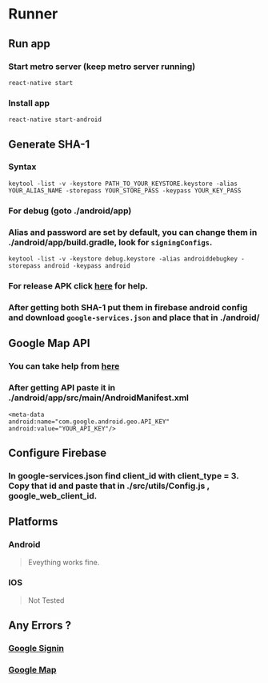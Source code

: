 # Runner

## Run app
### Start metro server (keep metro server running)
```
react-native start
```
### Install app
```
react-native start-android
```

## Generate SHA-1
### Syntax
```
keytool -list -v -keystore PATH_TO_YOUR_KEYSTORE.keystore -alias YOUR_ALIAS_NAME -storepass YOUR_STORE_PASS -keypass YOUR_KEY_PASS
```
### For debug (goto ./android/app)
### Alias and password are set by default, you can change them in ./android/app/build.gradle, look for `signingConfigs`.
```
keytool -list -v -keystore debug.keystore -alias androiddebugkey -storepass android -keypass android
```
### For release APK click [here](https://reactnative.dev/docs/signed-apk-android) for help.
### After getting both SHA-1 put them in firebase android config and download `google-services.json` and place that in ./android/

## Google Map API
### You can take help from [here](https://medium.com/@kinley.tshering/google-maps-with-react-native-f7c98bb92362)
### After getting API paste it in ./android/app/src/main/AndroidManifest.xml
```
<meta-data
android:name="com.google.android.geo.API_KEY"
android:value="YOUR_API_KEY"/>
```

## Configure Firebase
### In google-services.json find client_id with client_type = 3. Copy that id and paste that in ./src/utils/Config.js , google_web_client_id.

## Platforms
### Android
> Eveything works fine.
### IOS
> Not Tested

## Any Errors ?
### [Google Signin](https://github.com/react-native-google-signin/google-signin)
### [Google Map](https://github.com/Agontuk/react-native-geolocation-service)
